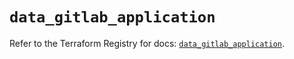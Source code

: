 # `data_gitlab_application`

Refer to the Terraform Registry for docs: [`data_gitlab_application`](https://registry.terraform.io/providers/gitlabhq/gitlab/17.3.0/docs/data-sources/application).
